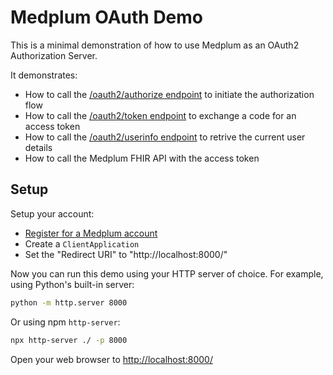 # Medplum OAuth Demo

This is a minimal demonstration of how to use Medplum as an OAuth2 Authorization Server.

It demonstrates:

- How to call the [/oauth2/authorize endpoint](https://docs.medplum.com/api/oauth/authorize) to initiate the authorization flow
- How to call the [/oauth2/token endpoint](https://docs.medplum.com/api/oauth/token) to exchange a code for an access token
- How to call the [/oauth2/userinfo endpoint](https://docs.medplum.com/api/oauth/userinfo) to retrive the current user details
- How to call the Medplum FHIR API with the access token

## Setup

Setup your account:

- [Register for a Medplum account](https://docs.medplum.com/tutorials/app/register)
- Create a `ClientApplication`
- Set the "Redirect URI" to "http://localhost:8000/"

Now you can run this demo using your HTTP server of choice. For example, using Python's built-in server:

```bash
python -m http.server 8000
```

Or using npm `http-server`:

```bash
npx http-server ./ -p 8000
```

Open your web browser to <http://localhost:8000/>
